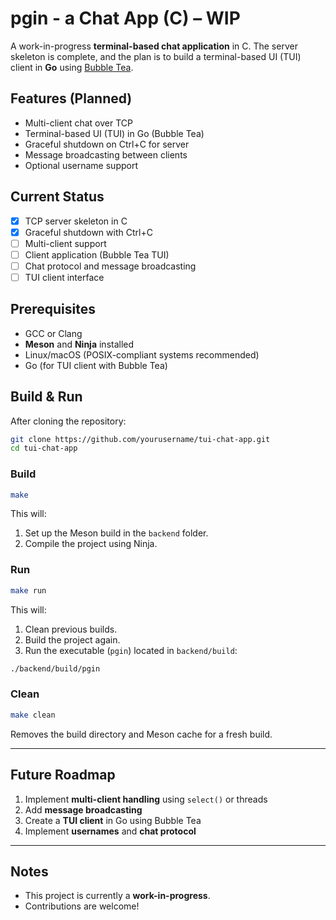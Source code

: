 # pgin - a Chat App (C) – WIP

A work-in-progress **terminal-based chat application** in C. The server skeleton is complete, and the plan is to build a terminal-based UI (TUI) client in **Go** using [Bubble Tea](https://github.com/charmbracelet/bubbletea).

## Features (Planned)

- Multi-client chat over TCP
- Terminal-based UI (TUI) in Go (Bubble Tea)
- Graceful shutdown on Ctrl+C for server
- Message broadcasting between clients
- Optional username support

## Current Status

- [x] TCP server skeleton in C  
- [x] Graceful shutdown with Ctrl+C  
- [ ] Multi-client support  
- [ ] Client application (Bubble Tea TUI)  
- [ ] Chat protocol and message broadcasting  
- [ ] TUI client interface  

## Prerequisites

- GCC or Clang  
- **Meson** and **Ninja** installed  
- Linux/macOS (POSIX-compliant systems recommended)  
- Go (for TUI client with Bubble Tea)  

## Build & Run

After cloning the repository:

```bash
git clone https://github.com/yourusername/tui-chat-app.git
cd tui-chat-app
````

### Build

```bash
make
```

This will:

1. Set up the Meson build in the `backend` folder.
2. Compile the project using Ninja.

### Run

```bash
make run
```

This will:

1. Clean previous builds.
2. Build the project again.
3. Run the executable (`pgin`) located in `backend/build`:

```bash
./backend/build/pgin
```

### Clean

```bash
make clean
```

Removes the build directory and Meson cache for a fresh build.

---

## Future Roadmap

1. Implement **multi-client handling** using `select()` or threads
2. Add **message broadcasting**
3. Create a **TUI client** in Go using Bubble Tea
4. Implement **usernames** and **chat protocol**

---

## Notes

* This project is currently a **work-in-progress**.
* Contributions are welcome!

